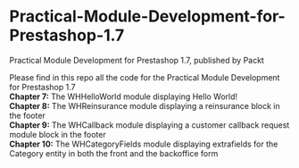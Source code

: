 # Practical-Module-Development-for-Prestashop-1.7
Practical Module Development for Prestashop 1.7, published by Packt

Please find in this repo all the code for the Practical Module Development for Prestashop 1.7<br/>
<b>Chapter 7:</b> The WHHelloWorld module displaying Hello World!<br/>
<b>Chapter 8:</b> The WHReinsurance module displaying a reinsurance block in the footer<br/>
<b>Chapter 9:</b> The WHCallback module displaying a customer callback request module block in the footer<br/>
<b>Chapter 10:</b> The WHCategoryFields module displaying extrafields for the Category entity in both the front and the backoffice form<br/>
